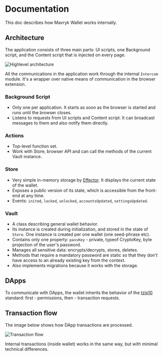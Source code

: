 # Documentation

This doc describes how Mavryk Wallet works internally.

## Architecture

The application consists of three main parts: UI scripts, one Background script, and the Content script that is injected on every page.

![Highlevel architecture](highlevel-architecture.jpeg)

All the communications in the application work through the internal `Intercom` module. It's a wrapper over native means of communication in the browser extension.

### Background Script

- Only one per application. It starts as soon as the browser is started and runs until the browser closes.
- Listens to requests from UI scripts and Content script. It can broadcast messages to them and also notify them directly.

### Actions

- Top-level function set.
- Work with Store, browser API and can call the methods of the current Vault instance.

### Store

- Very simple in-memory storage by [Effector](https://github.com/zerobias/effector). It displays the current state of the wallet.
- Exposes a public version of its state, which is accessible from the front-end at any time.
- Events: `inited`, `locked`, `unlocked`, `accountsUpdated`, `settingsUpdated`.

### Vault

- A class describing general wallet behavior.
- Its instance is created during initialization, and stored in the state of `Store`. One instance is created per one wallet (one seed-phrase etc).
- Contains only one property: `passKey` - private, typeof CryptoKey, byte projection of the user's password.
- Manages all sensitive data: encrypts/decrypts, stores, deletes.
- Methods that require a mandatory password are static so that they don't have access to an already existing key from the context.
- Also implements migrations because it works with the storage.

## DApps

To communicate with DApps, the wallet inherits the behavior of the [tzip10](https://gitlab.com/tzip/tzip/-/blob/master/proposals/tzip-10/tzip-10.md) standard: first - permissions, then - transaction requests.

## Transaction flow

The image below shows how DApp transactions are processed.

![Transaction flow](transaction-flow.jpeg)

Internal transactions (inside wallet) works in the same way, but with minimal technical differences.
